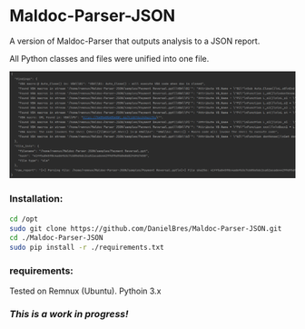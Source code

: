 # Maldoc-Parser-JSON
A version of Maldoc-Parser that outputs analysis to a JSON report.

All Python classes and files were unified into one file.

<img src="./images/ppt.png" alt="" width="1500">



### Installation:
```bash
cd /opt
sudo git clone https://github.com/DanielBres/Maldoc-Parser-JSON.git
cd ./Maldoc-Parser-JSON
sudo pip install -r ./requirements.txt

```

### requirements:
Tested on Remnux (Ubuntu).
Pythoin 3.x


### ***This is a work in progress!***
